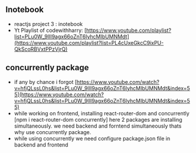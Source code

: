## Inotebook
- reactjs project 3 : inotebook
- Yt Playlist of codewithharry: [https://www.youtube.com/playlist?list=PLu0W_9lII9agx66oZnT6IyhcMIbUMNMdt](https://www.youtube.com/playlist?list=PL4cUxeGkcC9ixPU-QkScoRBVxtPPzVjrQ)

## concurrently package
- if any by chance i forgot [https://www.youtube.com/watch?v=hfjQLssL0hs&list=PLu0W_9lII9agx66oZnT6IyhcMIbUMNMdt&index=55](https://www.youtube.com/watch?v=hfjQLssL0hs&list=PLu0W_9lII9agx66oZnT6IyhcMIbUMNMdt&index=55)
- while working on frontend, installing react-router-dom and concurrently [npm i react-router-dom concurrently] here 2 packages are installing simultaneously. we need backend and forntend simultaneously thats why use concurrently package. 
- while using concurrently we need configure package.json file in backend and frontend 